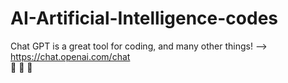 # AI-Artificial-Intelligence-codes

Chat GPT is a great tool for coding, and many other things!   -->  https://chat.openai.com/chat  
🤖 🤖 🤖
